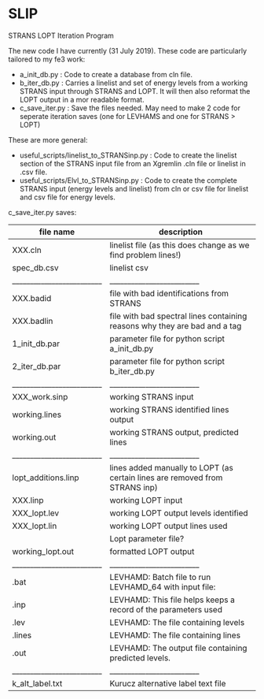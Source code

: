 # SLIP
STRANS LOPT Iteration Program

The new code I have currently (31 July 2019). These code are particularly tailored to my fe3 work:
+ a_init_db.py : Code to create a database from cln file.
+ b_iter_db.py : Carries a linelist and set of energy levels from a working STRANS input through STRANS and LOPT. It will then also reformat the LOPT output in a mor readable format. 
+ c_save_iter.py : Save the files needed. May need to make 2 code for seperate iteration saves (one for LEVHAMS and one for STRANS > LOPT)


These are more general:

+ useful_scripts/linelist_to_STRANSinp.py : Code to create the linelist section of the STRANS input file from an Xgremlin .cln file or linelist in .csv file.
+ useful_scripts/Elvl_to_STRANSinp.py : Code to create the complete STRANS input (energy levels and linelist) from cln or csv file for linelist and csv file for energy levels. 






c_save_iter.py saves: 


|file name                |  description |
|-------------------------|-------------------------------------------------------------------------- |
|XXX.cln             		   |      linelist file (as this does change as we find problem lines!)              |   
|spec_db.csv         		   |  	linelist csv                                                                 |
|_________________________|_________________________ |
|XXX.badid           		   |   	file with bad identifications from STRANS                             |      
|XXX.badlin         		    |   	file with bad spectral lines containing reasons why they are bad and a tag   |
|1_init_db.par      		    | 		parameter file for python script a_init_db.py                              |
|2_iter_db.par      		    | 		parameter file for python script b_iter_db.py                            |
|_________________________|_________________________  |
|XXX_work.sinp      		    | 		working STRANS input                                                       |  
|working.lines       		   |   	working STRANS identified lines output                               |       
|working.out         		   |   	working STRANS output, predicted lines                               |        
|_________________________|_________________________  |
|lopt_additions.linp   		 |	lines added manually to LOPT (as certain lines are removed from STRANS inp)  |
|XXX.linp         	    		 | working LOPT input                                                           |
|XXX_lopt.lev     		   		 |  working LOPT output levels identified                                        | 
|XXX_lopt.lin     		   		 |  working LOPT output lines used     |
|                         | Lopt parameter file? |
|working_lopt.out       		|	 formatted LOPT output |                                                       
|_________________________|_________________________  |
| .bat       	    		   	 	|	LEVHAMD: Batch file to run LEVHAMD_64 with input file:        |
| .inp       	    		 	    |	LEVHAMD: This file helps keeps a record of the parameters used  |     
| .lev               		 		|	LEVHAMD: The file containing levels        |
| .lines             		 		|	LEVHAMD: The file containing lines        |
| .out           		     		|	LEVHAMD: The output file containing predicted levels.    |
|_________________________|_________________________ |
| k_alt_label.txt         |  Kurucz alternative label text file    |

 
